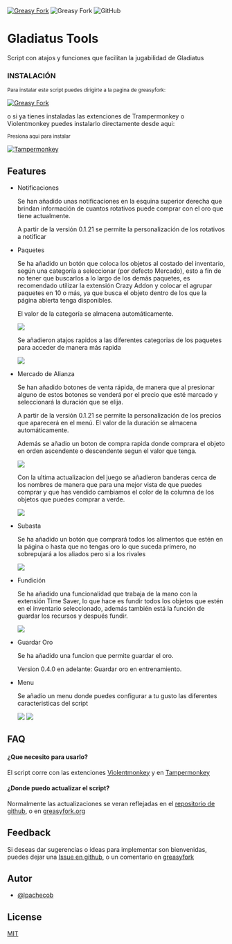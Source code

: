 [![Greasy Fork](https://img.shields.io/greasyfork/v/444338?label=Version)](https://greasyfork.org/es/scripts/444338-gladiatus-tools)
![Greasy Fork](https://img.shields.io/greasyfork/dt/444338-gladiatus-tools)
![GitHub](https://img.shields.io/github/license/lpachecob/Gladiatus-Tools)
# Gladiatus Tools

Script con atajos y funciones que facilitan la jugabilidad de Gladiatus

### INSTALACIÓN

<sub>Para instalar este script puedes dirigirte a la pagina de greasyfork:</sub>

[![Greasy Fork](https://img.shields.io/greasyfork/v/444338?label=Greasy%20Fork)](https://greasyfork.org/es/scripts/444338-gladiatus-tools)

o si ya tienes instaladas las extenciones de Trampermonkey o Violentmonkey puedes instalarlo directamente desde aqui:

<sub>Presiona aqui para instalar</sub>

[![Tampermonkey](https://img.shields.io/static/v1?style=for-the-badge&message=Tampermonkey&color=00485B&logo=Tampermonkey&logoColor=FFFFFF&label=)](https://greasyfork.org/scripts/444338-gladiatus-tools/code/Gladiatus%20Tools.user.js)

## Features

- Notificaciones
    
    Se han añadido unas notificaciones en la esquina superior derecha que brindan información de cuantos rotativos puede comprar con el oro que tiene actualmente.
    
    A partir de la versión 0.1.21 se permite la personalización de los rotativos a notificar

- Paquetes

    Se ha añadido un botón que coloca los objetos al costado del inventario, según una categoría a seleccionar (por defecto Mercado), esto a fin de no tener que buscarlos a lo largo de los demás paquetes, es recomendado utilizar la extensión Crazy Addon y colocar el agrupar paquetes en 10 o más, ya que busca el objeto dentro de los que la página abierta tenga disponibles.
    
    El valor de la categoría se almacena automáticamente.
    
    <img src="https://github.com/lpachecob/Gladiatus-Tools/blob/main/images/screenshots/Paquetes.png?raw=true">
    
    Se añadieron atajos rapidos a las diferentes categorias de los paquetes para acceder de manera más rapida
    
     <img src="https://github.com/lpachecob/Gladiatus-Tools/blob/main/images/screenshots/ExtenderPaquetes.png?raw=true">

- Mercado de Alianza

    Se han añadido botones de venta rápida, de manera que al presionar alguno de estos botones se venderá por el precio que esté marcado y seleccionará la duración que se elija.

    A partir de la versión 0.1.21 se permite la personalización de los precios que aparecerá en el menú. El valor de la duración se almacena automáticamente.
    
    Además se añadio un boton de compra rapida donde comprara el objeto en orden ascendente o descendente segun el valor que tenga.
    
    <img src="https://github.com/lpachecob/Gladiatus-Tools/blob/main/images/screenshots/MercadoDeAlianza.png?raw=true">

   Con la ultima actualizacion del juego se añadieron banderas cerca de los nombres de manera que para una mejor vista    de que puedes comprar y que has vendido cambiamos el color de la columna de los objetos que puedes comprar a verde.


    <img src="https://cdn.jsdelivr.net/gh/lpachecob/Gladiatus-Tools@main/images/screenshots/MercadoDeAlianzaColoreado.png?raw=true">


- Subasta

    Se ha añadido un botón que comprará todos los alimentos que estén en la página o hasta que no tengas oro lo que suceda primero, no sobrepujará a los aliados pero si a los rivales
    
    <img src="https://github.com/lpachecob/Gladiatus-Tools/blob/main/images/screenshots/SubastaCompraRapida.png?raw=true">


- Fundición

    Se ha añadido una funcionalidad que trabaja de la mano con la extensión Time Saver, lo que hace es fundir todos los objetos que estén en el inventario seleccionado, además también está la función de guardar los recursos y después fundir.
    
     <img src="https://github.com/lpachecob/Gladiatus-Tools/blob/main/images/screenshots/Fundicion.png?raw=true">

- Guardar Oro

    Se ha añadido una funcion que permite guardar el oro.

    Version 0.4.0 en adelante: Guardar oro en entrenamiento.

- Menu
    
    Se añadio un menu donde puedes configurar a tu gusto las diferentes caracteristicas del script
    
     <img src="https://github.com/lpachecob/Gladiatus-Tools/blob/main/images/screenshots/Menu.png?raw=true">

     <img src="https://github.com/lpachecob/Gladiatus-Tools/blob/main/images/screenshots/MenuAbierto.png?raw=true">


## FAQ

#### ¿Que necesito para usarlo?

El script corre con las extenciones [Violentmonkey](https://chrome.google.com/webstore/detail/violentmonkey/jinjaccalgkegednnccohejagnlnfdag) y en [Tampermonkey](https://chrome.google.com/webstore/detail/tampermonkey/dhdgffkkebhmkfjojejmpbldmpobfkfo)

#### ¿Donde puedo actualizar el script?

Normalmente las actualizaciones se veran reflejadas en el [repositorio de github](https://github.com/lpachecob/Gladiatus-Tools), o en [greasyfork.org](https://greasyfork.org/es/scripts/444338-gladiatus-tools)


## Feedback

Si deseas dar sugerencias o ideas para implementar son bienvenidas, puedes dejar una [Issue en github](https://github.com/lpachecob/Gladiatus-Tools/issues/new), o un comentario en [greasyfork](https://greasyfork.org/es/scripts/444338-gladiatus-tools/feedback)

## Autor

- [@lpachecob](https://github.com/lpachecob)

## License

[MIT](https://github.com/lpachecob/Gladiatus-Tools/blob/main/LICENSE)

